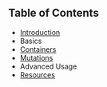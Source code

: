 ## Table of Contents

* [Introduction](Introduction.md)
* Basics
 * [Containers](guides/Containers.md)
 * [Mutations](guides/Mutations.md)
* Advanced Usage
 * [Resources](guides/Resources.md)
 <!-- * [Subresources](guides/Subresources.md)
 * [Custom HTTP request clients](guides/CustomClients.md) -->
<!-- * [API](API.md)
* [Glossary](Glossary.md) -->
